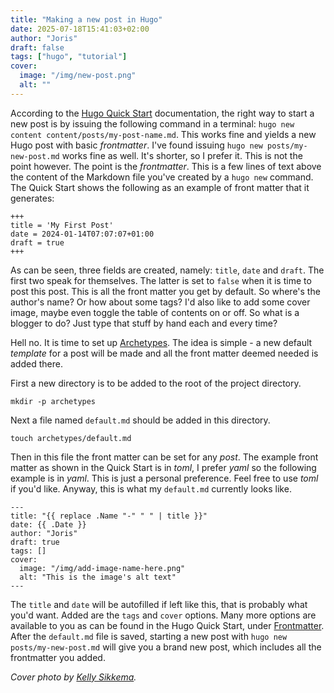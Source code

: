 ```yaml
---
title: "Making a new post in Hugo"
date: 2025-07-18T15:41:03+02:00
author: "Joris"
draft: false
tags: ["hugo", "tutorial"]
cover:
  image: "/img/new-post.png"
  alt: ""
---
```


According to the [Hugo Quick Start](https://gohugo.io/getting-started/quick-start/) documentation, the right way to start a new post is by issuing the following command in a terminal: `hugo new content content/posts/my-post-name.md`. This works fine and yields a new Hugo post with basic _frontmatter_. I've found issuing `hugo new posts/my-new-post.md` works fine as well. It's shorter, so I prefer it. This is not the point however. The point is the _frontmatter_. This is a few lines of text above the content of the Markdown file you've created by a `hugo new` command. The Quick Start shows the following as an example of front matter that it generates:

```
+++
title = 'My First Post'
date = 2024-01-14T07:07:07+01:00
draft = true
+++
```

As can be seen, three fields are created, namely: `title`, `date` and `draft`. The first two speak for themselves. The latter is set to `false` when it is time to post this post. This is all the front matter you get by default. So where's the author's name? Or how about some tags? I'd also like to add some cover image, maybe even toggle the table of contents on or off. So what is a blogger to do? Just type that stuff by hand each and every time?

Hell no. It is time to set up [Archetypes](https://gohugo.io/content-management/archetypes/). The idea is simple - a new default _template_ for a post will be made and all the front matter deemed needed is added there.

First a new directory is to be added to the root of the project directory.
 
```
mkdir -p archetypes
```

Next a file named `default.md` should be added in this directory.

```
touch archetypes/default.md
```

Then in this file the front matter can be set for any _post_.  The example front matter as shown in the Quick Start is in _toml_, I prefer _yaml_ so the following example is in _yaml_. This is just a personal preference. Feel free to use _toml_ if you'd like. Anyway, this is what my `default.md` currently looks like.

```
---
title: "{{ replace .Name "-" " " | title }}"
date: {{ .Date }}
author: "Joris"
draft: true
tags: []
cover:
  image: "/img/add-image-name-here.png"
  alt: "This is the image's alt text"
---
```

The `title` and `date` will be autofilled if left like this, that is probably what you'd want. Added are the `tags` and `cover` options. Many more options are available to you as can be found in the Hugo Quick Start, under [Frontmatter](https://gohugo.io/content-management/front-matter/). After the `default.md` file is saved, starting a new post with `hugo new posts/my-new-post.md` will give you a brand new post, which includes all the frontmatter you added.

_Cover photo by [Kelly Sikkema](https://unsplash.com/photos/a-woman-holding-a-cup-of-coffee-next-to-a-notepad--YP-I0r2mk0)._
